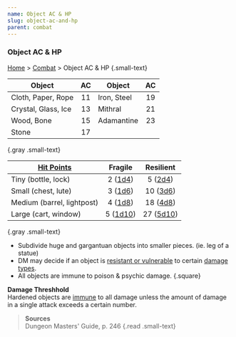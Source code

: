 ```yaml
---
name: Object AC & HP
slug: object-ac-and-hp
parent: combat
---
```

### Object AC & HP
[Home](dm-operations-center) > [Combat](combat) > Object AC & HP {.small-text}

| Object              |AC   | Object      | AC  |
| ------------------- | :-: | ----------- | :-: |
| Cloth, Paper, Rope  | 11  | Iron, Steel | 19  |
| Crystal, Glass, Ice | 13  | Mithral     | 21  |
| Wood, Bone          | 15  | Adamantine  | 23  |
| Stone               | 17  |             |     |
{.gray .small-text}

| [Hit Points](hit-points)   | Fragile                | Resilient               |
| -------------------------- | :--------------------: | :---------------------: |
| Tiny (bottle, lock)        | 2 ([1d4](/roll/1d4))   |  5 ([2d4](/roll/2d4))   |
| Small (chest, lute)        | 3 ([1d6](/roll/1d6))   | 10 ([3d6](/roll/3d6))   |
| Medium (barrel, lightpost) | 4 ([1d8](/roll/1d8))   | 18 ([4d8](/roll/4d8))   |
| Large (cart, window)       | 5 ([1d10](/roll/1d10)) | 27 ([5d10](/roll/5d10)) |
{.gray .small-text}

- Subdivide huge and gargantuan objects into smaller pieces. (ie. leg of a statue)
- DM may decide if an object is [resistant or vulnerable](resistance-and-vulnerability) to certain [damage types](damage-type).
- All objects are immune to poison & psychic damage.
{.square}

**Damage Threshhold**<br/>
Hardened objects are [immune](damage-resistance-and-vulnerability) to all damage unless the amount of damage in a single attack exceeds a certain number.

> **Sources** <br/>
> Dungeon Masters' Guide, p. 246
{.read .small-text}